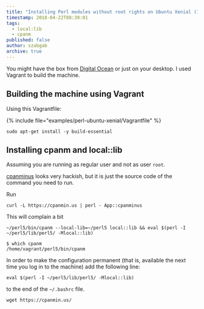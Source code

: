 ```yaml
---
title: "Installing Perl modules without root rights on Ubuntu Xenial (16.04)"
timestamp: 2018-04-22T08:30:01
tags:
  - local:lib
  - cpanm
published: false
author: szabgab
archive: true
---
```



You might have the box from [Digital Ocean](/digitalocean) or just on your desktop.
I used Vagrant to build the machine.

## Building the machine using Vagrant

Using this Vagrantfile:

{% include file="examples/perl-ubuntu-xenial/Vagrantfile" %}


```
sudo apt-get install -y build-essential
```


## Installing cpanm and local::lib

Assuming you are running as regular user and not as user `root`.

[cpanminus](https://cpanmin.us/) looks very hackish, but it is just the source code
of the command you need to run.


Run
```
curl -L https://cpanmin.us | perl - App::cpanminus
```

This will complain a bit

```
~/perl5/bin/cpanm --local-lib=~/perl5 local::lib && eval $(perl -I ~/perl5/lib/perl5/ -Mlocal::lib)
```

```
$ which cpanm
/home/vagrant/perl5/bin/cpanm
```

In order to make the configuration permanent (that is, available the next time you log in to the machine)
add the following line:

```
eval $(perl -I ~/perl5/lib/perl5/ -Mlocal::lib)
```

to the end of the `~/.bashrc` file.



```
wget https://cpanmin.us/
```


```
```


